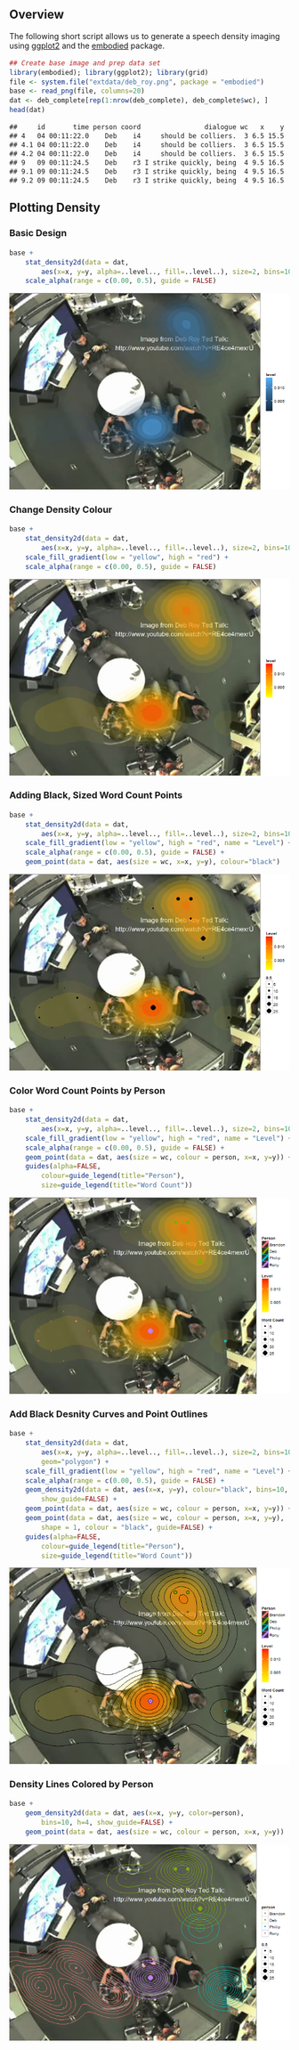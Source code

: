 ## Overview

The following short script allows us to generate a speech density imaging using [ggplot2](http://docs.ggplot2.org/current/) and the [embodied](https://github.com/trinker/embodied) package.






```r
## Create base image and prep data set
library(embodied); library(ggplot2); library(grid)
file <- system.file("extdata/deb_roy.png", package = "embodied")
base <- read_png(file, columns=20)
dat <- deb_complete[rep(1:nrow(deb_complete), deb_complete$wc), ]
head(dat)
```

```
##     id       time person coord                dialogue wc   x    y
## 4   04 00:11:22.0    Deb    i4     should be colliers.  3 6.5 15.5
## 4.1 04 00:11:22.0    Deb    i4     should be colliers.  3 6.5 15.5
## 4.2 04 00:11:22.0    Deb    i4     should be colliers.  3 6.5 15.5
## 9   09 00:11:24.5    Deb    r3 I strike quickly, being  4 9.5 16.5
## 9.1 09 00:11:24.5    Deb    r3 I strike quickly, being  4 9.5 16.5
## 9.2 09 00:11:24.5    Deb    r3 I strike quickly, being  4 9.5 16.5
```

## Plotting Density

### Basic Design


```r
base + 
    stat_density2d(data = dat, 
        aes(x=x, y=y, alpha=..level.., fill=..level..), size=2, bins=10, geom="polygon") + 
    scale_alpha(range = c(0.00, 0.5), guide = FALSE) 
```

![plot of chunk unnamed-chunk-3](figure/unnamed-chunk-3.png) 


### Change Density Colour


```r
base + 
    stat_density2d(data = dat, 
        aes(x=x, y=y, alpha=..level.., fill=..level..), size=2, bins=10, geom="polygon") + 
    scale_fill_gradient(low = "yellow", high = "red") +
    scale_alpha(range = c(0.00, 0.5), guide = FALSE) 
```

![plot of chunk unnamed-chunk-4](figure/unnamed-chunk-4.png) 


### Adding Black, Sized Word Count Points


```r
base + 
    stat_density2d(data = dat, 
        aes(x=x, y=y, alpha=..level.., fill=..level..), size=2, bins=10, geom="polygon") + 
    scale_fill_gradient(low = "yellow", high = "red", name = "Level") +
    scale_alpha(range = c(0.00, 0.5), guide = FALSE) +
    geom_point(data = dat, aes(size = wc, x=x, y=y), colour="black") 
```

![plot of chunk unnamed-chunk-5](figure/unnamed-chunk-5.png) 


### Color Word Count Points by Person


```r
base + 
    stat_density2d(data = dat, 
        aes(x=x, y=y, alpha=..level.., fill=..level..), size=2, bins=10, geom="polygon") + 
    scale_fill_gradient(low = "yellow", high = "red", name = "Level") +
    scale_alpha(range = c(0.00, 0.5), guide = FALSE) +
    geom_point(data = dat, aes(size = wc, colour = person, x=x, y=y)) +
    guides(alpha=FALSE, 
        colour=guide_legend(title="Person"),
        size=guide_legend(title="Word Count"))   
```

![plot of chunk unnamed-chunk-6](figure/unnamed-chunk-6.png) 


### Add Black Desnity Curves and Point Outlines


```r
base + 
    stat_density2d(data = dat, 
        aes(x=x, y=y, alpha=..level.., fill=..level..), size=2, bins=10, 
        geom="polygon") + 
    scale_fill_gradient(low = "yellow", high = "red", name = "Level") +
    scale_alpha(range = c(0.00, 0.5), guide = FALSE) +
    geom_density2d(data = dat, aes(x=x, y=y), colour="black", bins=10, 
        show_guide=FALSE) +
    geom_point(data = dat, aes(size = wc, colour = person, x=x, y=y)) +
    geom_point(data = dat, aes(size = wc, colour = person, x=x, y=y), 
        shape = 1, colour = "black", guide=FALSE) +
    guides(alpha=FALSE, 
        colour=guide_legend(title="Person"),
        size=guide_legend(title="Word Count"))   
```

![plot of chunk unnamed-chunk-7](figure/unnamed-chunk-7.png) 


### Density Lines Colored by Person


```r
base + 
    geom_density2d(data = dat, aes(x=x, y=y, color=person),
        bins=10, h=4, show_guide=FALSE) +
    geom_point(data = dat, aes(size = wc, colour = person, x=x, y=y)) 
```

![plot of chunk unnamed-chunk-8](figure/unnamed-chunk-8.png) 



